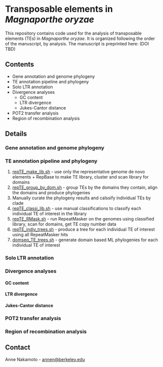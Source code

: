 # Transposable elements in *Magnaporthe oryzae*
  This repository contains code used for the analysis of transposable elements (TEs) in *Magnaporthe oryzae*.
  It is organized following the order of the manuscript, by analysis.
  The manuscript is preprinted here: (DOI TBD)

## Contents
* Gene annotation and genome phylogeny
* TE annotation pipeline and phylogeny
* Solo LTR annotation
* Divergence analyses
  * GC content
  * LTR divergence
  * Jukes-Cantor distance
* POT2 transfer analysis
* Region of recombination analysis

## Details

### Gene annotation and genome phylogeny

### TE annotation pipeline and phylogeny
1. [repTE_make_lib.sh](https://github.com/annenakamoto/moryzae_tes/blob/main/Rep_TE_Lib/repTE_make_lib.sh) - use only the representative genome de novo elements + RepBase to make TE library, cluster and scan library for domains
2. [repTE_group_by_dom.sh](https://github.com/annenakamoto/moryzae_tes/blob/main/Rep_TE_Lib/repTE_group_by_dom.sh) - group TEs by the domains they contain, align the domains and produce phylogenies
3. Manually curate the phylogeny results and calssify individual TEs by clade
4. [repTE_classi_lib.sh](https://github.com/annenakamoto/moryzae_tes/blob/main/Rep_TE_Lib/repTE_classi_lib.sh) - use manual classifications to classify each individual TE of interest in the library
5. [repTE_RMask.sh](https://github.com/annenakamoto/moryzae_tes/blob/main/Rep_TE_Lib/repTE_RMask.sh) - run RepeatMasker on the genomes using classified library, scan for domains, get TE copy number data
6. [repTE_indiv_trees.sh](https://github.com/annenakamoto/moryzae_tes/blob/main/Rep_TE_Lib/repTE_indiv_trees.sh) - produce a tree for each individual TE of interest using all RepeatMasker hits
7. [domseq_TE_trees.sh](https://github.com/annenakamoto/moryzae_tes/blob/main/Rep_TE_Lib/domseq_TE_trees.sh) - generate domain based ML phylogenies for each individual TE of interest

### Solo LTR annotation

### Divergence analyses

#### GC content

#### LTR divergence

#### Jukes-Cantor distance

### POT2 transfer analysis

### Region of recombination analysis

## Contact
Anne Nakamoto - annen@berkeley.edu
